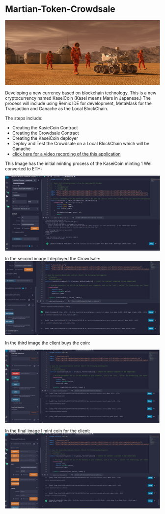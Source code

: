 # Martian-Token-Crowdsale
![image](application-image.png)

Developing a new currency based on blockchain technology. This is a new cryptocurrency named KaseiCoin (Kasei means Mars in Japanese.)
The process will include using Remix IDE for development, MetaMask for the Transaction and Ganache as the Local BlockChain. 

The steps include:

* Creating the KasieCoin Contract
* Creating the Crowdsale Contract
* Creating the KaseiCoin deployer
* Deploy and Test the Crowdsale on a Local  BlockChain which will be Ganache
* [click here for a video recording of the this application ](https://youtu.be/CM08ac5rLBk)

This Image has the initial minting process of the KaseiCoin minting 1 Wei converted to ETH:

![image](Deployed_coin.png)

In the second image I deployed the Crowdsale:
![image](crowdsale_deploy.png)

In the third image the client buys the coin:

![image](tokens_bought.png)

In the final image I mint coin for the client:
![image](Minting_client.png)

